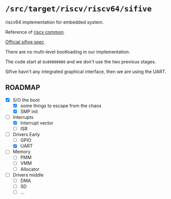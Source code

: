 `/src/target/riscv/riscv64/sifive`
=================================

riscv64 implementation for embedded system.

Reference of [riscv common](../../README.md).

[Official sifive spec](https://sifive.cdn.prismic.io/sifive%2F834354f0-08e6-423c-bf1f-0cb58ef14061_fu540-c000-v1.0.pdf)

There are no multi-level bootloading in our implementation.

The code start at `0x80000000` and we don't use the two previous stages.

Sifive havn't any integrated graphical interface, then we are using the UART.

## ROADMAP

- [X] S/O the boot
  - [X] some things to escape from the chaos
  - [X] SMP init
- [ ] Interrupts
  - [X] Interrupt vector
  - [ ] ISR
- [ ] Drivers Early
  - [ ] GPIO
  - [X] UART
- [ ] Memory
  - [ ] PMM
  - [ ] VMM
  - [ ] Allocator
- [ ] Drivers middle
  - [ ] DMA
  - [ ] SD
  - [ ] ...